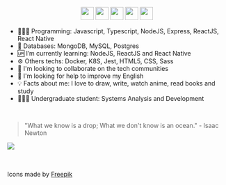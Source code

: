 <p align="center">
<a href="https://www.linkedin.com/in/ValchanOficial"><img src="https://github.com/ValchanOficial/ValchanOficial/social/linkedin.png" width="30"></img></a>
<a href="https://www.facebook.com/ValchanOficial"><img src="https://github.com/ValchanOficial/ValchanOficial/social/facebook.png" width="30"></img></a>
<a href="https://twitter.com/ValchanOficial"><img src="https://github.com/ValchanOficial/ValchanOficial/social/twitter.png" width="30"></img></a>
<a href="mailto:valeria_padilha@yahoo.com.br?Subject=Contato&body=Ola%20Valchan"><img src="https://github.com/ValchanOficial/ValchanOficial/social/yahoo.png" width="30"></img></a>
<a href="https://www.instagram.com/ValchanOficial"><img src="https://github.com/ValchanOficial/ValchanOficial/social/instagram.png" width="30"></img></a>
</p>


- 👩🏻‍💻 Programming: Javascript, Typescript, NodeJS, Express, ReactJS, React Native
- 💾 Databases: MongoDB, MySQL, Postgres
- 🆙 I’m currently learning: NodeJS, ReactJS and React Native
- ⚙️ Others techs: Docker, K8S, Jest, HTML5, CSS, Sass
- 👯 I'm looking to collaborate on the tech communities
- 🤔 I'm looking for help to improve my English
- 💡 Facts about me: I love to draw, write, watch anime, read books and study
- 👩🏻‍🎓 Undergraduate student: Systems Analysis and Development

<br>

> "What we know is a drop; What we don't know is an ocean." - Isaac
> Newton

<p align="left">
  <a href="https://valchan.com.br/" target="_blank" rel="nofollow, noreferrer, noopener, external">
    <img src="https://media.giphy.com/media/X7alKxtMyDwPZmc3yj/giphy.gif" />
  </a>
</p>


<br><br>
Icons made by <a href="https://www.flaticon.com/authors/freepik" title="Freepik">Freepik</a>